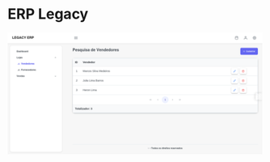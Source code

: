 #  ERP Legacy


 ![alt text](https://github.com/FireXtz/ErpSystem/blob/main/Screenshot%202023-01-19%20at%2019-59-06%20Legacy.png)
